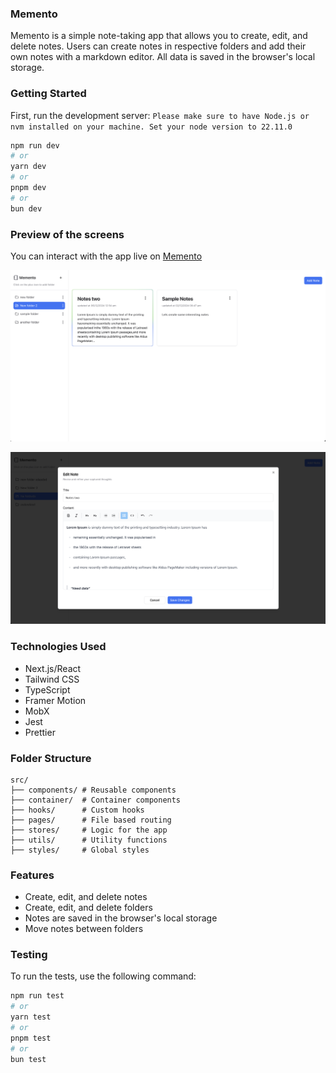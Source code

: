 
### Memento

Memento is a simple note-taking app that allows you to create, edit, and delete notes. Users can create notes in respective folders and add their own notes with a markdown editor. All data is saved in the browser's local storage.


### Getting Started
First, run the development server:
`Please make sure to have Node.js or nvm installed on your machine. Set your node version to 22.11.0`

```bash
npm run dev
# or
yarn dev
# or
pnpm dev
# or
bun dev
```

### Preview of the screens
You can interact with the app live on [Memento](https://memento-2ae.pages.dev/)

![img.png](public/main_screen.png)

![img.png](public/editor_screen.png)

### Technologies Used

- Next.js/React
- Tailwind CSS
- TypeScript
- Framer Motion
- MobX
- Jest
- Prettier

### Folder Structure

```
src/
├── components/ # Reusable components
├── container/  # Container components
├── hooks/      # Custom hooks
├── pages/      # File based routing
├── stores/     # Logic for the app
├── utils/      # Utility functions
├── styles/     # Global styles

```

### Features

- Create, edit, and delete notes
- Create, edit, and delete folders
- Notes are saved in the browser's local storage
- Move notes between folders

### Testing

To run the tests, use the following command:

```bash
npm run test
# or
yarn test
# or
pnpm test
# or
bun test
```
